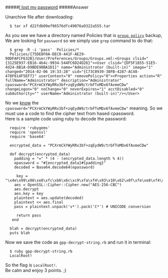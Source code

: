#####[I lost my password](http://ringzer0team.com/challenges/51)
#####Answer

Unarchive file after downloading:  
```
  $ tar xf d22fdb09ef96576dfc49076a9322a555.tar 
```  
As you see we have a directory named Policies that is [`group policy`](http://en.wikipedia.org/wiki/Group_Policy) backup, We are looking for `password` so we simply use `grep` command to do that:  
```
  $ grep -R -i 'pass'  Policies/*
  Policies/{75DE8F0A-DEC0-441F-AE29-90DFAFCF632B}/User/Preferences/Groups/Groups.xml:<Groups clsid="{3125E937-EB16-4b4c-9934-544FC6D24D26}"><User clsid="{DF5F1855-51E5-4d24-8B1A-D9BDE98BA1D1}" name="Administrator (built-in)" image="1" changed="2014-02-06 19:33:28" uid="{C73C0939-38FB-4287-AC48-478F614F5EF7}" userContext="0" removePolicy="0"><Properties action="R" fullName="Administrator" description="Administrator" cpassword="PCXrmCkYWyRRx3bf+zqEydW9/trbFToMDx6fAvmeCDw" changeLogon="0" noChange="0" neverExpires="1" acctDisabled="0" subAuthority="" userName="Administrator (built-in)"/></User>
```
No we [know](http://blog.csnc.ch/2012/04/exploit-credentials-stored-in-windows-group-policy-preferences/) the `cpassword="PCXrmCkYWyRRx3bf+zqEydW9/trbFToMDx6fAvmeCDw"` meaning. So we must use a code to find the cipher text from hased cpassword.  
Here is a sample code using ruby to decode the password:  
```
  require 'rubygems'
  require 'openssl'
  require 'base64'

  encrypted_data = "PCXrmCkYWyRRx3bf+zqEydW9/trbFToMDx6fAvmeCDw"

  def decrypt(encrypted_data)
    padding = "=" * (4 - (encrypted_data.length % 4))
    epassword = "#{encrypted_data}#{padding}"
    decoded = Base64.decode64(epassword)

     key = "\x4e\x99\x06\xe8\xfc\xb6\x6c\xc9\xfa\xf4\x93\x10\x62\x0f\xfe\xe8\xf4\x96\xe8\x06\xcc\x05\x79\x90\x20\x9b\x09\xa4\x33\xb6\x6c\x1b"
    aes = OpenSSL::Cipher::Cipher.new("AES-256-CBC")
    aes.decrypt
    aes.key = key
    plaintext = aes.update(decoded)
    plaintext << aes.final
    pass = plaintext.unpack('v*').pack('C*') # UNICODE conversion

     return pass
   end
   
  blah = decrypt(encrypted_data)
  puts blah
```  
Now we save the code as `gpp-decrypt-string.rb` and run it in terminal:  
```
  $ ruby gpp-decrypt-string.rb
  LocalRoot!
```  
So the flag is `LocalRoot!`.  
Be calm and enjoy 3 points. ;)  